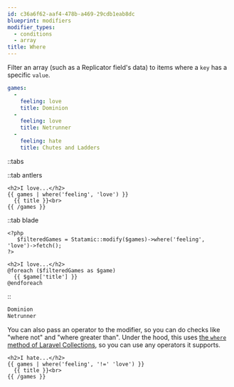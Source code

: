 ```yaml
---
id: c36a6f62-aaf4-478b-a469-29cdb1eab8dc
blueprint: modifiers
modifier_types:
  - conditions
  - array
title: Where
---
```

Filter an array (such as a Replicator field's data) to items where a `key` has a specific `value`.

```yaml
games:
  -
    feeling: love
    title: Dominion
  -
    feeling: love
    title: Netrunner
  -
    feeling: hate
    title: Chutes and Ladders
```

::tabs

::tab antlers
```antlers
<h2>I love...</h2>
{{ games | where('feeling', 'love') }}
  {{ title }}<br>
{{ /games }}
```
::tab blade
```blade
<?php
   $filteredGames = Statamic::modify($games)->where('feeling', 'love')->fetch();
?>

<h2>I love...</h2>
@foreach ($filteredGames as $game)
  {{ $game['title'] }}
@endforeach
```
::

```html
Dominion
Netrunner
```

You can also pass an operator to the modifier, so you can do checks like "where not" and "where greater than". Under the hood, this uses [the `where` method of Laravel Collections](https://laravel.com/docs/11.x/collections#method-where), so you can use any operators it supports.

```
<h2>I hate...</h2>
{{ games | where('feeling', '!=' 'love') }}
  {{ title }}<br>
{{ /games }}
```
